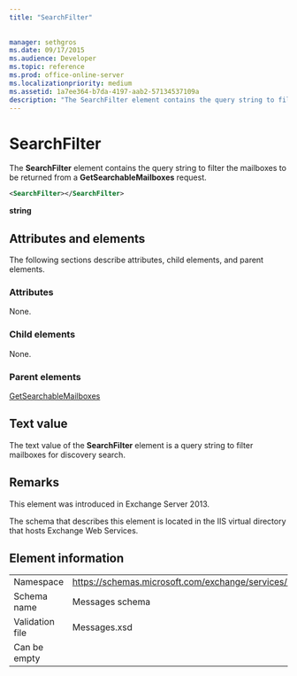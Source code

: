 ```yaml
---
title: "SearchFilter"
 
 
manager: sethgros
ms.date: 09/17/2015
ms.audience: Developer
ms.topic: reference
ms.prod: office-online-server
ms.localizationpriority: medium
ms.assetid: 1a7ee364-b7da-4197-aab2-57134537109a
description: "The SearchFilter element contains the query string to filter the mailboxes to be returned from a GetSearchableMailboxes request."
---
```


# SearchFilter

The **SearchFilter** element contains the query string to filter the mailboxes to be returned from a **GetSearchableMailboxes** request. 
  
```XML
<SearchFilter></SearchFilter>
```

 **string**
## Attributes and elements

The following sections describe attributes, child elements, and parent elements.
  
### Attributes

None.
  
### Child elements

None.
  
### Parent elements

[GetSearchableMailboxes](getsearchablemailboxes.md)
  
## Text value

The text value of the **SearchFilter** element is a query string to filter mailboxes for discovery search. 
  
## Remarks

This element was introduced in Exchange Server 2013.
  
The schema that describes this element is located in the IIS virtual directory that hosts Exchange Web Services.
  
## Element information

|||
|:-----|:-----|
|Namespace  <br/> |https://schemas.microsoft.com/exchange/services/2006/messages  <br/> |
|Schema name  <br/> |Messages schema  <br/> |
|Validation file  <br/> |Messages.xsd  <br/> |
|Can be empty  <br/> ||
   

